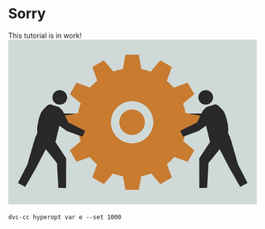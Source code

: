 # Sorry
This tutorial is in work!
![IN WORK](work-2062096_640.jpg)

```
dvc-cc hyperopt var e --set 1000
```